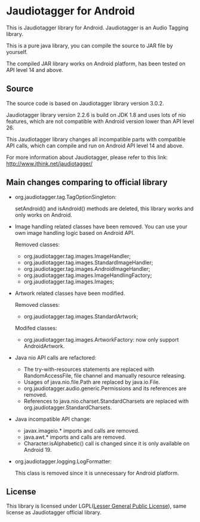 Jaudiotagger for Android
======================
This is Jaudiotagger library for Android. Jaudiotagger is an Audio Tagging library.

This is a pure java library, you can compile the source to JAR file by yourself.

The compiled JAR library works on Android platform, has been tested on API level 14 and above.


<h2>Source</h2>

The source code is based on Jaudiotagger library version 3.0.2.

Jaudiotagger library version 2.2.6 is build on JDK 1.8 and uses lots of nio features, which are not compatible with Android version lower than API level 26.

This Jaudiotagger library changes all incompatible parts with compatible API calls, which can compile and run on Android API level 14 and above.

For more information about Jaudiotagger, please refer to this link: http://www.jthink.net/jaudiotagger/

<h2>Main changes comparing to official library</h2>

- org.jaudiotagger.tag.TagOptionSingleton:

   setAndroid() and isAndroid() methods are deleted, this library works and only works on Android.
   
- Image handling related classes have been removed. You can use your own image handling logic based on Android API.

   Removed classes: 
   
   - org.jaudiotagger.tag.images.ImageHandler;
   - org.jaudiotagger.tag.images.StandardImageHandler;
   - org.jaudiotagger.tag.images.AndroidImageHandler;
   - org.jaudiotagger.tag.images.ImageHandlingFactory;
   - org.jaudiotagger.tag.images.Images;

- Artwork related classes have been modified.

   Removed classes:
   
   - org.jaudiotagger.tag.images.StandardArtwork;
   
   Modifed classes:
   
   - org.jaudiotagger.tag.images.ArtworkFactory: now only support AndroidArtwork.
   
- Java nio API calls are refactored:

   - The try-with-resources statements are replaced with RandomAccessFile, file channel and manually resource releasing.
   - Usages of java.nio.file.Path are replaced by java.io.File.
   - org.jaudiotagger.audio.generic.Permissions and its references are removed.
   - References to java.nio.charset.StandardCharsets are replaced with org.jaudiotagger.StandardCharsets.

- Java incompatible API change:

   - javax.imageio.* imports and calls are removed.
   - java.awt.* imports and calls are removed.
   - Character.isAlphabetic() call is changed since it is only available on Android 19.

- org.jaudiotagger.logging.LogFormatter:

   This class is removed since it is unnecessary for Android platform.
   
<h2>License</h2>

This library is licensed under LGPL([Lesser General Public License](http://www.gnu.org/copyleft/lesser.html)), same license as Jaudiotagger official library.
